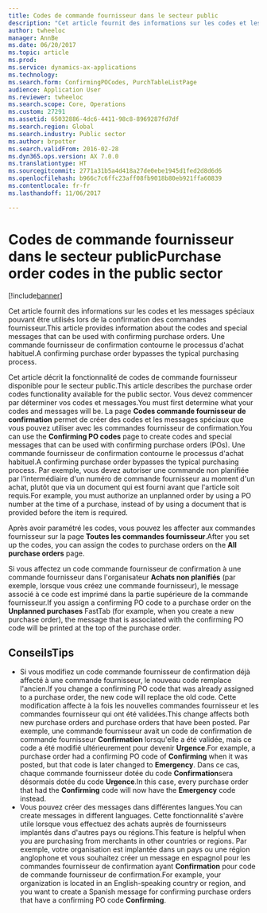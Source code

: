 ```yaml
---
title: Codes de commande fournisseur dans le secteur public
description: "Cet article fournit des informations sur les codes et les messages spéciaux pouvant être utilisés lors de la confirmation des commandes fournisseur. Une commande fournisseur de confirmation contourne le processus d'achat habituel."
author: twheeloc
manager: AnnBe
ms.date: 06/20/2017
ms.topic: article
ms.prod: 
ms.service: dynamics-ax-applications
ms.technology: 
ms.search.form: ConfirmingPOCodes, PurchTableListPage
audience: Application User
ms.reviewer: twheeloc
ms.search.scope: Core, Operations
ms.custom: 27291
ms.assetid: 65032886-4dc6-4411-98c8-8969287fd7df
ms.search.region: Global
ms.search.industry: Public sector
ms.author: brpotter
ms.search.validFrom: 2016-02-28
ms.dyn365.ops.version: AX 7.0.0
ms.translationtype: HT
ms.sourcegitcommit: 2771a31b5a4d418a27de0ebe1945d1fed2d8d6d6
ms.openlocfilehash: b966c7c6ffc23aff08fb9018b80eb921ffa60839
ms.contentlocale: fr-fr
ms.lasthandoff: 11/06/2017

---
```


# <a name="purchase-order-codes-in-the-public-sector"></a><span data-ttu-id="e7fef-104">Codes de commande fournisseur dans le secteur public</span><span class="sxs-lookup"><span data-stu-id="e7fef-104">Purchase order codes in the public sector</span></span>

[!include[banner](../includes/banner.md)]


<span data-ttu-id="e7fef-105">Cet article fournit des informations sur les codes et les messages spéciaux pouvant être utilisés lors de la confirmation des commandes fournisseur.</span><span class="sxs-lookup"><span data-stu-id="e7fef-105">This article provides information about the codes and special messages that can be used with confirming purchase orders.</span></span> <span data-ttu-id="e7fef-106">Une commande fournisseur de confirmation contourne le processus d'achat habituel.</span><span class="sxs-lookup"><span data-stu-id="e7fef-106">A confirming purchase order bypasses the typical purchasing process.</span></span>

<span data-ttu-id="e7fef-107">Cet article décrit la fonctionnalité de codes de commande fournisseur disponible pour le secteur public.</span><span class="sxs-lookup"><span data-stu-id="e7fef-107">This article describes the purchase order codes functionality available for the public sector.</span></span> <span data-ttu-id="e7fef-108">Vous devez commencer par déterminer vos codes et messages.</span><span class="sxs-lookup"><span data-stu-id="e7fef-108">You must first determine what your codes and messages will be.</span></span> <span data-ttu-id="e7fef-109">La page **Codes commande fournisseur de confirmation** permet de créer des codes et les messages spéciaux que vous pouvez utiliser avec les commandes fournisseur de confirmation.</span><span class="sxs-lookup"><span data-stu-id="e7fef-109">You can use the **Confirming PO codes** page to create codes and special messages that can be used with confirming purchase orders (POs).</span></span> <span data-ttu-id="e7fef-110">Une commande fournisseur de confirmation contourne le processus d'achat habituel.</span><span class="sxs-lookup"><span data-stu-id="e7fef-110">A confirming purchase order bypasses the typical purchasing process.</span></span> <span data-ttu-id="e7fef-111">Par exemple, vous devez autoriser une commande non planifiée par l'intermédiaire d'un numéro de commande fournisseur au moment d'un achat, plutôt que via un document qui est fourni avant que l'article soit requis.</span><span class="sxs-lookup"><span data-stu-id="e7fef-111">For example, you must authorize an unplanned order by using a PO number at the time of a purchase, instead of by using a document that is provided before the item is required.</span></span> 

<span data-ttu-id="e7fef-112">Après avoir paramétré les codes, vous pouvez les affecter aux commandes fournisseur sur la page **Toutes les commandes fournisseur**.</span><span class="sxs-lookup"><span data-stu-id="e7fef-112">After you set up the codes, you can assign the codes to purchase orders on the **All purchase orders** page.</span></span> 

<span data-ttu-id="e7fef-113">Si vous affectez un code commande fournisseur de confirmation à une commande fournisseur dans l'organisateur **Achats non planifiés** (par exemple, lorsque vous créez une commande fournisseur), le message associé à ce code est imprimé dans la partie supérieure de la commande fournisseur.</span><span class="sxs-lookup"><span data-stu-id="e7fef-113">If you assign a confirming PO code to a purchase order on the **Unplanned purchases** FastTab (for example, when you create a new purchase order), the message that is associated with the confirming PO code will be printed at the top of the purchase order.</span></span>

## <a name="tips"></a><span data-ttu-id="e7fef-114">Conseils</span><span class="sxs-lookup"><span data-stu-id="e7fef-114">Tips</span></span>
-   <span data-ttu-id="e7fef-115">Si vous modifiez un code commande fournisseur de confirmation déjà affecté à une commande fournisseur, le nouveau code remplace l'ancien.</span><span class="sxs-lookup"><span data-stu-id="e7fef-115">If you change a confirming PO code that was already assigned to a purchase order, the new code will replace the old code.</span></span> <span data-ttu-id="e7fef-116">Cette modification affecte à la fois les nouvelles commandes fournisseur et les commandes fournisseur qui ont été validées.</span><span class="sxs-lookup"><span data-stu-id="e7fef-116">This change affects both new purchase orders and purchase orders that have been posted.</span></span> <span data-ttu-id="e7fef-117">Par exemple, une commande fournisseur avait un code de confirmation de commande fournisseur **Confirmation** lorsqu'elle a été validée, mais ce code a été modifié ultérieurement pour devenir **Urgence**.</span><span class="sxs-lookup"><span data-stu-id="e7fef-117">For example, a purchase order had a confirming PO code of **Confirming** when it was posted, but that code is later changed to **Emergency**.</span></span> <span data-ttu-id="e7fef-118">Dans ce cas, chaque commande fournisseur dotée du code **Confirmation**sera désormais dotée du code **Urgence**.</span><span class="sxs-lookup"><span data-stu-id="e7fef-118">In this case, every purchase order that had the **Confirming** code will now have the **Emergency** code instead.</span></span>
-   <span data-ttu-id="e7fef-119">Vous pouvez créer des messages dans différentes langues.</span><span class="sxs-lookup"><span data-stu-id="e7fef-119">You can create messages in different languages.</span></span> <span data-ttu-id="e7fef-120">Cette fonctionnalité s'avère utile lorsque vous effectuez des achats auprès de fournisseurs implantés dans d'autres pays ou régions.</span><span class="sxs-lookup"><span data-stu-id="e7fef-120">This feature is helpful when you are purchasing from merchants in other countries or regions.</span></span> <span data-ttu-id="e7fef-121">Par exemple, votre organisation est implantée dans un pays ou une région anglophone et vous souhaitez créer un message en espagnol pour les commandes fournisseur de confirmation ayant **Confirmation** pour code de commande fournisseur de confirmation.</span><span class="sxs-lookup"><span data-stu-id="e7fef-121">For example, your organization is located in an English-speaking country or region, and you want to create a Spanish message for confirming purchase orders that have a confirming PO code **Confirming**.</span></span>

 




